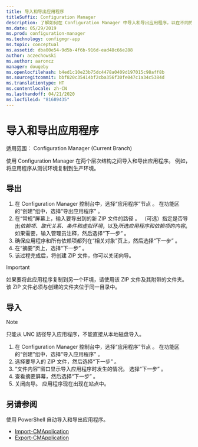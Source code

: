 ```yaml
---
title: 导入和导出应用程序
titleSuffix: Configuration Manager
description: 了解如何在 Configuration Manager 中导入和导出应用程序，以在不同的层次结构之间共享。
ms.date: 05/29/2019
ms.prod: configuration-manager
ms.technology: configmgr-app
ms.topic: conceptual
ms.assetid: dba00e54-9d5b-4f6b-916d-ead48c66e288
author: aczechowski
ms.author: aaroncz
manager: dougeby
ms.openlocfilehash: b4ed1c10e23b75dc4478a0409d197015c98aff8b
ms.sourcegitcommit: bbf820c35414bf2cba356f30fe047c1a34c5384d
ms.translationtype: HT
ms.contentlocale: zh-CN
ms.lasthandoff: 04/21/2020
ms.locfileid: "81689435"
---
```

# <a name="import-and-export-applications"></a>导入和导出应用程序

适用范围：  Configuration Manager (Current Branch)

使用 Configuration Manager 在两个层次结构之间导入和导出应用程序。 例如，将应用程序从测试环境复制到生产环境。

## <a name="export"></a>导出

1. 在 Configuration Manager 控制台中，选择“应用程序”节点  。 在功能区的“创建”组中，选择“导出应用程序”  。
1. 在“常规”屏幕上，输入要导出到的新 ZIP 文件的路径  。 （可选）指定是否导出*依赖项、取代关系、条件和虚拟环境*，以及*所选应用程序和依赖项的内容*。  如果需要，输入管理员注释，然后选择“下一步”  。
1. 确保应用程序和所有依赖项都列在“相关对象”页上，然后选择“下一步”   。
1. 在“摘要”页上，选择“下一步”  。
1. 该过程完成后，将创建 ZIP 文件，你可以关闭向导。

> [!IMPORTANT]
> 如果要将此应用程序复制到另一个环境，请使用该 ZIP 文件及其附带的文件夹。 该 ZIP 文件必须与创建的文件夹位于同一目录中。

## <a name="import"></a>导入

> [!NOTE]
> 只能从 UNC 路径导入应用程序，不能直接从本地磁盘导入。

1. 在 Configuration Manager 控制台中，选择“应用程序”节点  。 在功能区的“创建”组中，选择“导入应用程序”  。
1. 选择要导入的 ZIP 文件，然后选择“下一步”  。
1. “文件内容”窗口显示导入应用程序时发生的情况。 选择“下一步”  。
1. 查看摘要屏幕，然后选择“下一步”  。
1. 关闭向导。 应用程序现在出现在站点中。

## <a name="see-also"></a>另请参阅
 
使用 PowerShell 自动导入和导出应用程序。

* [Import-CMApplication](https://docs.microsoft.com/powershell/module/configurationmanager/import-cmapplication)
* [Export-CMApplication](https://docs.microsoft.com/powershell/module/configurationmanager/export-cmapplication)
